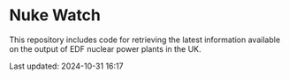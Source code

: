 # Nuke Watch

This repository includes code for retrieving the latest information available on the output of EDF nuclear power plants in the UK.

Last updated: 2024-10-31 16:17